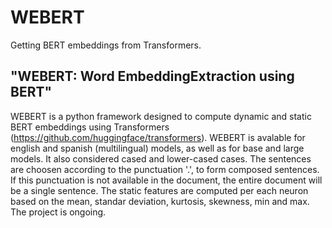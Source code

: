 
# WEBERT
Getting BERT embeddings from Transformers.

## "WEBERT: Word EmbeddingExtraction using BERT"

WEBERT is a python framework designed to compute dynamic and static BERT embeddings using Transformers (https://github.com/huggingface/transformers). WEBERT is avalable for english and spanish (multilingual) models, as well as for base and large models. It also considered cased and lower-cased cases. The sentences are choosen according to the punctuation '.', to form composed sentences. If this punctuation is not available in the document, the entire document will be a single sentence. The static features are computed per each neuron based on the mean, standar deviation, kurtosis, skewness, min and max. The project is ongoing.
